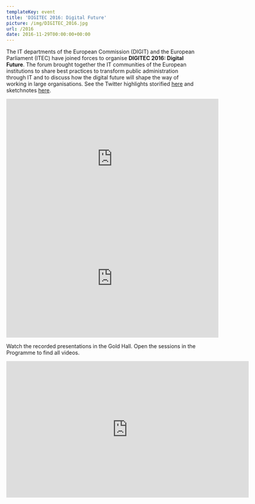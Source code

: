 ```yaml
---
templateKey: event
title: 'DIGITEC 2016: Digital Future'
picture: /img/DIGITEC_2016.jpg
url: /2016
date: 2016-11-29T00:00:00+00:00
---
```


The IT departments of the European Commission (DIGIT) and the European Parliament (ITEC) have joined forces to organise **DIGITEC 2016: Digital Future**. The forum brought together the IT communities of the European institutions to share best practices to transform public administration through IT and to discuss how the digital future will shape the way of working in large organisations. See the Twitter highlights storified [here](https://storify.com/digit/digitec-2016-highlights-of-the-day) and sketchnotes [here](https://www.flickr.com/photos/cnichele65/albums/72157673302735714).

<iframe width="560" height="315" src="https://www.youtube-nocookie.com/embed/cUUrUkB4x-k?rel=0" frameborder="0" allow="autoplay; encrypted-media" allowfullscreen></iframe>

<iframe width="560" height="315" src="https://www.youtube.com/embed/IaT0-J1tL0k?rel=0" frameborder="0" allow="autoplay; encrypted-media" allowfullscreen></iframe>

Watch the recorded presentations in the Gold Hall. Open the sessions in the Programme to find all videos.

<iframe id="ls_embed_1533114300" src="https://livestream.com/accounts/7777696/events/6575104/player?width=640&height=360&enableInfoAndActivity=true&autoPlay=true&mute=false" width="640" height="360" frameborder="0" scrolling="no" allowfullscreen>
</iframe>
